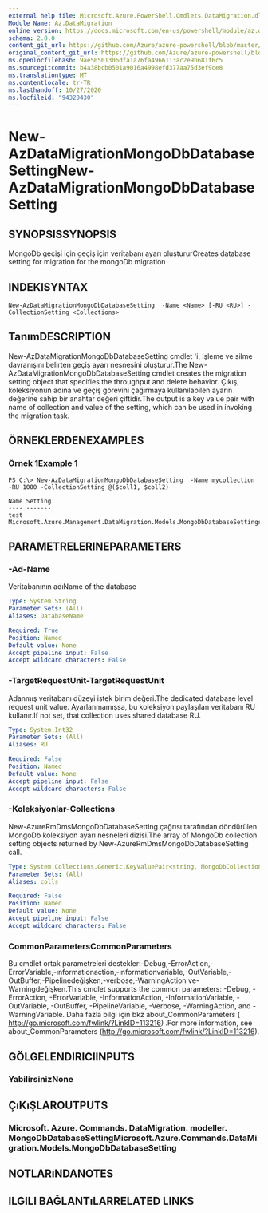 ```yaml
---
external help file: Microsoft.Azure.PowerShell.Cmdlets.DataMigration.dll-Help.xml
Module Name: Az.DataMigration
online version: https://docs.microsoft.com/en-us/powershell/module/az.datamigration/new-azdatamigrationmongodbdatabasesetting
schema: 2.0.0
content_git_url: https://github.com/Azure/azure-powershell/blob/master/src/DataMigration/DataMigration/help/New-AzDataMigrationMongoDbDatabaseSetting.md
original_content_git_url: https://github.com/Azure/azure-powershell/blob/master/src/DataMigration/DataMigration/help/New-AzDataMigrationMongoDbDatabaseSetting.md
ms.openlocfilehash: 9ae50501306dfa1a76fa4966113ac2e9b681f6c5
ms.sourcegitcommit: b4a38bcb0501a9016a4998efd377aa75d3ef9ce8
ms.translationtype: MT
ms.contentlocale: tr-TR
ms.lasthandoff: 10/27/2020
ms.locfileid: "94320430"
---
```

# <span data-ttu-id="ad9e5-101">New-AzDataMigrationMongoDbDatabaseSetting</span><span class="sxs-lookup"><span data-stu-id="ad9e5-101">New-AzDataMigrationMongoDbDatabaseSetting</span></span>

## <span data-ttu-id="ad9e5-102">SYNOPSIS</span><span class="sxs-lookup"><span data-stu-id="ad9e5-102">SYNOPSIS</span></span>
<span data-ttu-id="ad9e5-103">MongoDb geçişi için geçiş için veritabanı ayarı oluşturur</span><span class="sxs-lookup"><span data-stu-id="ad9e5-103">Creates database setting for migration for the mongoDb migration</span></span>

## <span data-ttu-id="ad9e5-104">INDEKI</span><span class="sxs-lookup"><span data-stu-id="ad9e5-104">SYNTAX</span></span>

```
New-AzDataMigrationMongoDbDatabaseSetting  -Name <Name> [-RU <RU>] -CollectionSetting <Collections>
```

## <span data-ttu-id="ad9e5-105">Tanım</span><span class="sxs-lookup"><span data-stu-id="ad9e5-105">DESCRIPTION</span></span>
<span data-ttu-id="ad9e5-106">New-AzDataMigrationMongoDbDatabaseSetting cmdlet 'i, işleme ve silme davranışını belirten geçiş ayarı nesnesini oluşturur.</span><span class="sxs-lookup"><span data-stu-id="ad9e5-106">The New-AzDataMigrationMongoDbDatabaseSetting  cmdlet creates the migration setting object that specifies the throughput and delete behavior.</span></span>
<span data-ttu-id="ad9e5-107">Çıkış, koleksiyonun adına ve geçiş görevini çağırmaya kullanılabilen ayarın değerine sahip bir anahtar değeri çiftidir.</span><span class="sxs-lookup"><span data-stu-id="ad9e5-107">The output is a key value pair with name of collection and value of the setting, which can be used in invoking the migration task.</span></span>

## <span data-ttu-id="ad9e5-108">ÖRNEKLERDEN</span><span class="sxs-lookup"><span data-stu-id="ad9e5-108">EXAMPLES</span></span>

### <span data-ttu-id="ad9e5-109">Örnek 1</span><span class="sxs-lookup"><span data-stu-id="ad9e5-109">Example 1</span></span>
```
PS C:\> New-AzDataMigrationMongoDbDatabaseSetting  -Name mycollection -RU 1000 -CollectionSetting @($coll1, $coll2)

Name Setting
---- -------
test Microsoft.Azure.Management.DataMigration.Models.MongoDbDatabaseSettings

```

## <span data-ttu-id="ad9e5-110">PARAMETRELERINE</span><span class="sxs-lookup"><span data-stu-id="ad9e5-110">PARAMETERS</span></span>

### <span data-ttu-id="ad9e5-111">-Ad</span><span class="sxs-lookup"><span data-stu-id="ad9e5-111">-Name</span></span>
<span data-ttu-id="ad9e5-112">Veritabanının adı</span><span class="sxs-lookup"><span data-stu-id="ad9e5-112">Name of the database</span></span>

```yaml
Type: System.String
Parameter Sets: (All)
Aliases: DatabaseName

Required: True
Position: Named
Default value: None
Accept pipeline input: False
Accept wildcard characters: False
```
### <span data-ttu-id="ad9e5-113">-TargetRequestUnit</span><span class="sxs-lookup"><span data-stu-id="ad9e5-113">-TargetRequestUnit</span></span>
<span data-ttu-id="ad9e5-114">Adanmış veritabanı düzeyi istek birim değeri.</span><span class="sxs-lookup"><span data-stu-id="ad9e5-114">The dedicated database level request unit value.</span></span> <span data-ttu-id="ad9e5-115">Ayarlanmamışsa, bu koleksiyon paylaşılan veritabanı RU kullanır.</span><span class="sxs-lookup"><span data-stu-id="ad9e5-115">If not set, that collection uses shared database RU.</span></span>

```yaml
Type: System.Int32
Parameter Sets: (All)
Aliases: RU

Required: False
Position: Named
Default value: None
Accept pipeline input: False
Accept wildcard characters: False
```

### <span data-ttu-id="ad9e5-116">-Koleksiyonlar</span><span class="sxs-lookup"><span data-stu-id="ad9e5-116">-Collections</span></span>
<span data-ttu-id="ad9e5-117">New-AzureRmDmsMongoDbDatabaseSetting çağrısı tarafından döndürülen MongoDb koleksiyon ayarı nesneleri dizisi.</span><span class="sxs-lookup"><span data-stu-id="ad9e5-117">The array of MongoDb collection setting objects returned by New-AzureRmDmsMongoDbDatabaseSetting call.</span></span>

```yaml
Type: System.Collections.Generic.KeyValuePair<string, MongoDbCollectionSettings>[]
Parameter Sets: (All)
Aliases: colls

Required: False
Position: Named
Default value: None
Accept pipeline input: False
Accept wildcard characters: False
```

### <span data-ttu-id="ad9e5-118">CommonParameters</span><span class="sxs-lookup"><span data-stu-id="ad9e5-118">CommonParameters</span></span>
<span data-ttu-id="ad9e5-119">Bu cmdlet ortak parametreleri destekler:-Debug,-ErrorAction,-ErrorVariable,-ınformationaction,-ınformationvariable,-OutVariable,-OutBuffer,-Pipelinedeğişken,-verbose,-WarningAction ve-Warningdeğişken.</span><span class="sxs-lookup"><span data-stu-id="ad9e5-119">This cmdlet supports the common parameters: -Debug, -ErrorAction, -ErrorVariable, -InformationAction, -InformationVariable, -OutVariable, -OutBuffer, -PipelineVariable, -Verbose, -WarningAction, and -WarningVariable.</span></span> <span data-ttu-id="ad9e5-120">Daha fazla bilgi için bkz about_CommonParameters ( http://go.microsoft.com/fwlink/?LinkID=113216) .</span><span class="sxs-lookup"><span data-stu-id="ad9e5-120">For more information, see about_CommonParameters (http://go.microsoft.com/fwlink/?LinkID=113216).</span></span>

## <span data-ttu-id="ad9e5-121">GÖLGELENDIRICI</span><span class="sxs-lookup"><span data-stu-id="ad9e5-121">INPUTS</span></span>

### <span data-ttu-id="ad9e5-122">Yabilirsiniz</span><span class="sxs-lookup"><span data-stu-id="ad9e5-122">None</span></span>

## <span data-ttu-id="ad9e5-123">ÇıKıŞLAR</span><span class="sxs-lookup"><span data-stu-id="ad9e5-123">OUTPUTS</span></span>

### <span data-ttu-id="ad9e5-124">Microsoft. Azure. Commands. DataMigration. modeller. MongoDbDatabaseSetting</span><span class="sxs-lookup"><span data-stu-id="ad9e5-124">Microsoft.Azure.Commands.DataMigration.Models.MongoDbDatabaseSetting</span></span>

## <span data-ttu-id="ad9e5-125">NOTLARıNDA</span><span class="sxs-lookup"><span data-stu-id="ad9e5-125">NOTES</span></span>

## <span data-ttu-id="ad9e5-126">ILGILI BAĞLANTıLAR</span><span class="sxs-lookup"><span data-stu-id="ad9e5-126">RELATED LINKS</span></span>
